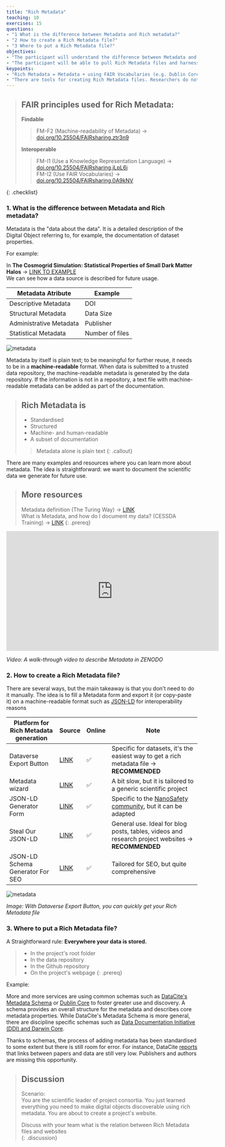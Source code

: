 ```yaml
---
title: "Rich Metadata"
teaching: 10
exercises: 15
questions:
- "1 What is the difference between Metadata and Rich metadata?"
- "2 How to create a Rich Metadata file?"
- "3 Where to put a Rich Metadata file?"
objectives:
- "The participant will understand the difference between Metadata and Rich Metadata."
- "The participant will be able to pull Rich Metadata files and harness them."
keypoints:
- "Rich Metadata = Metadata + using FAIR Vocabularies (e.g. Dublin Core) + in an Interoperable format (e.g. JSON-LD)"
- "There are tools for creating Rich Metadata files. Researchers do not have to do it manually."
---
```


> ## FAIR principles used for Rich Metadata:  
> **Findable**   
> > FM-F2 (Machine-readability of Metadata) → [doi.org/10.25504/FAIRsharing.ztr3n9](https://doi.org/10.25504/FAIRsharing.ztr3n9)  
>
> **Interoperable**  
> > FM-I1 (Use a Knowledge Representation Language) → [doi.org/10.25504/FAIRsharing.jLpL6i](https://doi.org/10.25504/FAIRsharing.jLpL6i)  
> > FM-I2 (Use FAIR Vocabularies) → [doi.org/10.25504/FAIRsharing.0A9kNV](https://doi.org/10.25504/FAIRsharing.0A9kNV)  
>
{: .checklist}

### 1. What is the difference between Metadata and Rich metadata?

Metadata is the "data about the data". It is a detailed description of the Digital Object referring to, for example, the documentation of dataset properties.

For example: 

In **The Cosmogrid Simulation: Statistical Properties of Small Dark Matter Halos**  → [LINK TO EXAMPLE](https://repository.surfsara.nl/collection/cosmogrid)  
We can see how a data source is described for future usage.  

|Metadata Atribute|Example|
|---|---|
|Descriptive Metadata | DOI |
|Structural Metadata| Data Size
|Administrative Metadata |  Publisher|
|Statistical Metadata | Number of files |

<img src="https://maastrichtuniversity-ids-open.s3.eu-central-1.amazonaws.com/images/06-1.png" alt="metadata">


Metadata by itself is plain text; to be meaningful for further reuse, it needs to be in a **machine-readable** format. When data is submitted to a trusted data repository, the machine-readable metadata is generated by the data repository. If the information is not in a repository, a text file with machine-readable metadata can be added as part of the documentation.

> ## Rich Metadata is
> - Standardised
> - Structured
> - Machine- and human-readable
> - A subset of documentation
> > Metadata alone is plain text
{: .callout}


There are many examples and resources where you can learn more about metadata. The idea is straightforward: we want to document the scientific data we generate for future use.


> ## More resources
> Metadata definition (The Turing Way) →  [LINK](https://the-turing-way.netlify.app/reproducible-research/rdm/rdm-metadata.html?highlight=metadata)  
> What is Metadata, and how do I document my data?  (CESSDA Training) → [LINK](https://www.youtube.com/watch?v=cjGz-I0GgKk)
{: .prereq}

<iframe width="560" height="315" src="https://www.youtube.com/embed/S1qK_TA52e4" title="YouTube video player" frameborder="0" allow="accelerometer; autoplay; clipboard-write; encrypted-media; gyroscope; picture-in-picture" allowfullscreen></iframe>

*Video: A walk-through video to describe Metadata in ZENODO*

### 2. How to create a Rich Metadata file?

There are several ways, but the main takeaway is that you don't need to do it manually. 
The idea is to fill a Metadata form and export it (or copy-paste it) on a machine-readable format such as [JSON-LD](https://json-ld.org/) for interoperability reasons

|Platform for Rich Metadata generation |Source|Online| Note|
|---|---|---|---|
| Dataverse Export Button|[LINK](https://dataverse.nl/dataset.xhtml?persistentId=doi:10.34894/Q80QUE)|✅ | Specific for datasets, it's the easiest way to get a rich metadata file → **RECOMMENDED**|
| Metadata wizard |[LINK](https://maastrichtu-ids.github.io/fair-metadata-wizard/) | ✅ |A bit slow, but it is tailored to a generic scientific project|
| JSON-LD Generator Form |[LINK](https://nsdra.github.io/nsdra-jsonld-metadata-generator-webapp/#) |✅ |Specific to the [NanoSafety community](https://nsdra.org/), but it can be adapted| 
| Steal Our JSON-LD | [LINK](https://jsonld.com/json-ld-generator/)|✅ |General use. Ideal for blog posts, tables, videos and research project websites → **RECOMMENDED**|
|JSON-LD Schema Generator For SEO | [LINK](https://hallanalysis.com/json-ld-generator/)|✅ |Tailored for SEO, but quite comprehensive|

<img src="https://maastrichtuniversity-ids-open.s3.eu-central-1.amazonaws.com/images/06-2.png" alt="metadata">

*Image: With Dataverse Export Button, you can quickly get your Rich Metadata file*   

### 3. Where to put a Rich Metadata file?

A Straightforward rule: **Everywhere your data is stored.**

> - In the project's root folder
> - In the data repository
> - In the Github repository
> - On the project's webpage
{: .prereq}

Example:


More and more services are using common schemas such as [DataCite's Metadata Schema](https://schema.datacite.org) or [Dublin Core](https://www.dublincore.org) to foster greater use and discovery. A schema provides an overall structure for the metadata and describes core metadata properties. While DataCite's Metadata Schema is more general, there are discipline specific schemas such as [Data Documentation Initiative (DDI) and Darwin Core](https://en.wikipedia.org/wiki/Metadata_standard). 

Thanks to schemas, the process of adding metadata has been standardised to some extent but there is still room for error. For instance, DataCite [reports](https://blog.datacite.org/citation-analysis-scholix-rda/) that links between papers and data are still very low. Publishers and authors are missing this opportunity. 



> ## Discussion  
> Scenario:  
You are the scientific leader of project consortia. You just learned everything you need to make digital objects discoverable using rich metadata. You are about to create a project's website.     
> 
> Discuss with your team what is the relation between Rich Metadata files and websites  
{: .discussion}